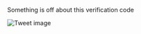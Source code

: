 Something is off about this verification code


![Tweet image](/assets/crosspoast/Gog3q6IXcAAAogi.png)

